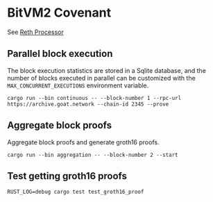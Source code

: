 # BitVM2 Covenant

See [Reth Processor](https://github.com/ziren/reth-processor/blob/main/README.md)

## Parallel block execution

The block execution statistics are stored in a Sqlite database, and the number of blocks executed in parallel can be customized with the `MAX_CONCURRENT_EXECUTIONS` environment variable.

```shell
cargo run --bin continuous -- --block-number 1 --rpc-url https://archive.goat.network --chain-id 2345 --prove
```

## Aggregate block proofs

Aggregate block proofs and generate groth16 proofs.

```shell
cargo run --bin aggregation -- --block-number 2 --start
```

## Test getting groth16 proofs

```shell
RUST_LOG=debug cargo test test_groth16_proof
```
